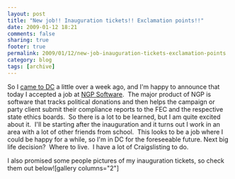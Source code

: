 ```yaml
---
layout: post
title: "New job!! Inauguration tickets!! Exclamation points!!"
date: 2009-01-12 18:21
comments: false
sharing: true
footer: true
permalink: 2009/01/12/new-job-inauguration-tickets-exclamation-points
category: blog
tags: [archive]
---
```

So I <a href="http://bostonrob.wordpress.com/2009/01/01/happy-new-year/">came to DC</a> a little over a week ago, and I'm happy to announce that today I accepted a job at <a href="http://ngpsoftware.com/">NGP Software</a>.  The major product of NGP is software that tracks political donations and then helps the campaign or party client submit their compliance reports to the FEC and the respective state ethics boards.  So there is a lot to be learned, but I am quite excited about it.  I'll be starting after the inauguration and it turns out I work in an area with a lot of other friends from school.  This looks to be a job where I could be happy for a while, so I'm in DC for the foreseeable future. Next big life decision?  Where to live.  I have a lot of Craigslisting to do.

I also promised some people pictures of my inauguration tickets, so check them out below![gallery columns="2"] 